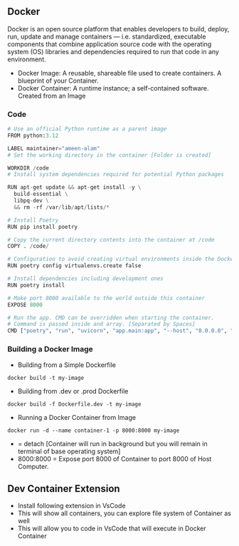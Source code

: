 ## Docker
Docker is an open source platform that enables developers to build, deploy, run, update and manage
containers — i.e. standardized, executable components that combine application source code with the
operating system (OS) libraries and dependencies required to run that code in any environment.

- Docker Image: A reusable, shareable file used to create containers. A blueprint of your Container.
- Docker Container: A runtime instance; a self-contained software. Created from an Image

### Code

```python
# Use an official Python runtime as a parent image
FROM python:3.12

LABEL maintainer="ameen-alam"
# Set the working directory in the container [Folder is created]

WORKDIR /code
# Install system dependencies required for potential Python packages

RUN apt-get update && apt-get install -y \
  build-essential \
  libpq-dev \
  && rm -rf /var/lib/apt/lists/*

# Install Poetry
RUN pip install poetry

# Copy the current directory contents into the container at /code
COPY . /code/

# Configuration to avoid creating virtual environments inside the Docker container
RUN poetry config virtualenvs.create false

# Install dependencies including development ones
RUN poetry install

# Make port 8000 available to the world outside this container
EXPOSE 8000

# Run the app. CMD can be overridden when starting the container.
# Command is passed inside and array. [Separated by Spaces]
CMD ["poetry", "run", "uvicorn", "app.main:app", "--host", "0.0.0.0", "--reload"]
```

### Building a Docker Image
- Building from a Simple Dockerfile
```
docker build -t my-image
```

- Building from .dev or .prod Dockerfile

```
docker build -f Dockerfile.dev -t my-image
```

- Running a Docker Container from Image
```
docker run -d --name container-1 -p 8000:8000 my-image
```

-  = detach [Container will run in background but you will remain in terminal of base operating system]
- 8000:8000 = Expose port 8000 of Container to port 8000 of Host Computer.

## Dev Container Extension
- Install following extension in VsCode
- This will show all containers, you can explore file system of Container as well
- This will allow you to code in VsCode that will execute in Docker Container